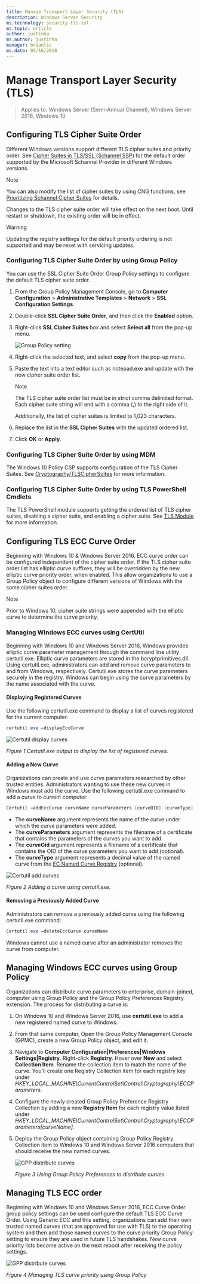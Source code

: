 ```yaml
---
title: Manage Transport Layer Security (TLS)
description: Windows Server Security
ms.technology: security-tls-ssl
ms.topic: article
author: justinha
ms.author: justinha
manager: brianlic
ms.date: 05/16/2018
---
```


# Manage Transport Layer Security (TLS)

> Applies to: Windows Server (Semi-Annual Channel), Windows Server 2016, Windows 10

## Configuring TLS Cipher Suite Order

Different Windows versions support different TLS cipher suites and priority order. See [Cipher Suites in TLS/SSL (Schannel SSP)](https://docs.microsoft.com/windows/win32/secauthn/cipher-suites-in-schannel) for the default order supported by the Microsoft Schannel Provider in different Windows versions.

> [!NOTE]
> You can also modify the list of cipher suites by using CNG functions, see [Prioritizing Schannel Cipher Suites](https://docs.microsoft.com/windows/win32/secauthn/prioritizing-schannel-cipher-suites) for details.

Changes to the TLS cipher suite order will take effect on the next boot. Until restart or shutdown, the existing order will be in effect.

> [!WARNING]
> Updating the registry settings for the default priority ordering is not supported and may be reset with servicing updates.

### Configuring TLS Cipher Suite Order by using Group Policy

You can use the SSL Cipher Suite Order Group Policy settings to configure the default TLS cipher suite order.

1. From the Group Policy Management Console, go to **Computer Configuration** > **Administrative Templates** > **Network** > **SSL Configuration Settings**.
2. Double-click **SSL Cipher Suite Order**, and then click the **Enabled** option.
3. Right-click **SSL Cipher Suites** box and select **Select all** from the pop-up menu.

   ![Group Policy setting](../media/Transport-Layer-Security-protocol/ssl-cipher-suite-order-gp-setting.png)

4. Right-click the selected text, and select **copy** from the pop-up menu.
5. Paste the text into a text editor such as notepad.exe and update with the new cipher suite order list.

   > [!NOTE]
   > The TLS cipher suite order list must be in strict comma delimited format. Each cipher suite string will end with a comma (,) to the right side of it.
   >
   > Additionally, the list of cipher suites is limited to 1,023 characters.

6. Replace the list in the **SSL Cipher Suites** with the updated ordered list.
7. Click **OK** or **Apply**.

### Configuring TLS Cipher Suite Order by using MDM

The Windows 10 Policy CSP supports configuration of the TLS Cipher Suites. See [Cryptography/TLSCipherSuites](https://docs.microsoft.com/windows/client-management/mdm/policy-csp-cryptography#cryptography-tlsciphersuites) for more information.

### Configuring TLS Cipher Suite Order by using TLS PowerShell Cmdlets

The TLS PowerShell module supports getting the ordered list of TLS cipher suites, disabling a cipher suite, and enabling a cipher suite. See [TLS Module](https://docs.microsoft.com/powershell/module/tls/?view=win10-ps) for more information.

## Configuring TLS ECC Curve Order

Beginning with Windows 10 & Windows Server 2016, ECC curve order can be configured independent of the cipher suite order. If the TLS cipher suite order list has elliptic curve suffixes, they will be overridden by the new elliptic curve priority order, when enabled. This allow organizations to use a Group Policy object to configure different versions of Windows with the same cipher suites order.

> [!NOTE]
> Prior to Windows 10, cipher suite strings were appended with the elliptic curve to determine the curve priority.

### Managing Windows ECC curves using CertUtil

Beginning with Windows 10 and Windows Server 2016, Windows provides elliptic curve parameter management through the command line utility certutil.exe.
Elliptic curve parameters are stored in the bcryptprimitives.dll. Using certutil.exe, administrators can add and remove curve parameters to and from Windows, respectively. Certutil.exe stores the curve parameters securely in the registry.
Windows can begin using the curve parameters by the name associated with the curve.

#### Displaying Registered Curves

Use the following certutil.exe command to display a list of curves registered for the current computer.

```powershell
certutil.exe –displayEccCurve
```

![Certutil display curves](../media/Transport-Layer-Security-protocol/certutil-display-curves.png)

*Figure 1 Certutil.exe output to display the list of registered curves.*

#### Adding a New Curve

Organizations can create and use curve parameters researched by other trusted entities.
Administrators wanting to use these new curves in Windows must add the curve.
Use the following certutil.exe command to add a curve to current computer:

```powershell
Certutil —addEccCurue curveName curveParameters [curveOID] [curveType]
```

- The **curveName** argument represents the name of the curve under which the curve parameters were added.
- The **curveParameters** argument represents the filename of a certificate that contains the parameters of the curves you want to add.
- The **curveOid** argument represents a filename of a certificate that contains the OID of the curve parameters you want to add (optional).
- The **curveType** argument represents a decimal value of the named curve from the [EC Named Curve Registry](https://www.iana.org/assignments/tls-parameters/tls-parameters.xhtml#tls-parameters-8) (optional).

![Certutil add curves](../media/Transport-Layer-Security-protocol/certutil-add-curves.png)

*Figure 2 Adding a curve using certutil.exe.*

#### Removing a Previously Added Curve

Administrators can remove a previously added curve using the following certutil.exe command:

```powershell
Certutil.exe –deleteEccCurve curveName
```

Windows cannot use a named curve after an administrator removes the curve from computer.

## Managing Windows ECC curves using Group Policy

Organizations can distribute curve parameters to enterprise, domain-joined, computer using Group Policy and the Group Policy Preferences Registry extension.
The process for distributing a curve is:

1. On Windows 10 and Windows Server 2016, use **certutil.exe** to add a new registered named curve to Windows.
2. From that same computer, Open the Group Policy Management Console (GPMC), create a new Group Policy object, and edit it.
3. Navigate to **Computer Configuration|Preferences|Windows Settings|Registry**.  Right-click **Registry**. Hover over **New** and select **Collection Item**. Rename the collection item to match the name of the curve. You'll create one Registry Collection item for each registry key under *HKEY_LOCAL_MACHINE\CurrentControlSet\Control\Cryptography\ECCParameters*.
4. Configure the newly created Group Policy Preference Registry Collection by adding a new **Registry Item** for each registry value listed under *HKEY_LOCAL_MACHINE\CurrentControlSet\Control\Cryptography\ECCParameters\[curveName]*.
5. Deploy the Group Policy object containing Group Policy Registry Collection item to Windows 10 and Windows Server 2016 computers that should receive the new named curves.

    ![GPP distribute curves](../media/Transport-Layer-Security-protocol/gpp-distribute-curves.png)

    *Figure 3 Using Group Policy Preferences to distribute curves*

## Managing TLS ECC order

Beginning with Windows 10 and Windows Server 2016, ECC Curve Order group policy settings can be used configure the default TLS ECC Curve Order.
Using Generic ECC and this setting, organizations can add their own trusted named curves (that are approved for use with TLS) to the operating system and then add those named curves to the curve priority Group Policy setting to ensure they are used in future TLS handshakes.
New curve priority lists become active on the next reboot after receiving the policy settings.

![GPP distribute curves](../media/Transport-Layer-Security-protocol/gp-managing-tls-curve-priority-order.png)

*Figure 4 Managing TLS curve priority using Group Policy*

